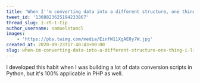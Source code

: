```yaml
---
title: 'When I''m converting data into a different structure, one thing I like to do is annotate how the structure looks at each point of the process'
tweet_id: '1308823625194233867'
thread_slug: 1-rt-1-tip
author_username: samuelstancl
images:
    - 'https://pbs.twimg.com/media/EinfW11XgAE0y7W.jpg'
created_at: 2020-09-23T17:40:43+00:00
slug: when-im-converting-data-into-a-different-structure-one-thing-i-like-to-do-is-annotate-how-the-structure-looks-at-each-point-of-the-process
---
```


I developed this habit when I was building a lot of data conversion scripts in Python, but it's 100% applicable in PHP as well.